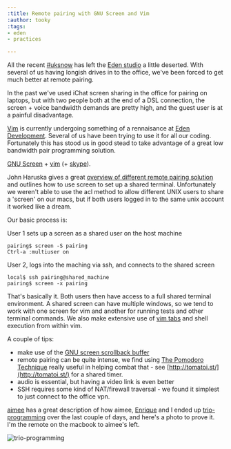 ```yaml
---
:title: Remote pairing with GNU Screen and Vim
:author: tooky
:tags:
- eden
- practices

---
```

All the recent [#uksnow](http://search.twitter.com/search?q=%23uksnow) has left the [Eden studio](http://edendevelopment.co.uk/blogs/company/2009/11/28/welcome-to-our-new-office/) a little deserted. With several of us having longish drives in to the office, we've been forced to get much better at remote pairing.

In the past we've used iChat screen sharing in the office for pairing on laptops, but with two people both at the end of a DSL connection, the screen + voice bandwidth demands are pretty high, and the guest user is at a painful disadvantage.

[Vim](http://www.vim.org/) is currently undergoing something of a rennaisance at [Eden Development](http://edendevelopment.co.uk). Several of us have been trying to use it for all our coding. Fortunately this has stood us in good stead to take advantage of a great low bandwidth pair programming solution.

[GNU Screen](http://www.gnu.org/software/screen/) + [vim](http://www.vim.org/) (+ [skype](http://skype.com)).

John Haruska gives a great [overview of different remote pairing solution](http://haruska.com/2009/09/29/remote-pair-programming/) and outlines how to use screen to set up a shared terminal. Unfortunately we weren't able to use the acl method to allow different UNIX users to share a 'screen' on our macs, but if both users logged in to the same unix account it worked like a dream.

Our basic process is:

User 1 sets up a screen as a shared user on the host machine

    pairing$ screen -S pairing
    Ctrl-a :multiuser on

User 2, logs into the maching via ssh, and connects to the shared screen

    local$ ssh pairing@shared_machine
    pairing$ screen -x pairing

That's basically it. Both users then have access to a full shared terminal environment. A shared screen can have multiple windows, so we tend to work with one screen for vim and another for running tests and other terminal commands. We also make extensive use of [vim tabs](http://www.linux.com/archive/articles/59533) and shell execution from within vim.

A couple of tips:

- make use of the [GNU screen scrollback buffer](http://www.samsarin.com/blog/2007/03/11/gnu-screen-working-with-the-scrollback-buffer/)
- remote pairing can be quite intense, we find using [The Pomodoro Technique](http://www.pomodorotechnique.com/) really useful in helping combat that - see [http://tomatoi.st/](http://tomatoi.st/) for a shared timer.
- audio is essential, but having a video link is even better
- SSH requires some kind of NAT/firewall traversal - we found it simplest to just connect to the office vpn.

[aimee](http://edendevelopment.co.uk/blogs/aimee/) has a great description of how aimee, [Enrique](http://blog.nexwerk.com/) and I ended up [trio-programming](http://edendevelopment.co.uk/blogs/aimee/2010/01/06/remote-trio-programming/) over the last couple of days, and here's a photo to prove it. I'm the remote on the macbook to aimee's left.

![trio-programming](http://farm5.static.flickr.com/4055/4257007886_3442ceceba_d.jpg "Trio-programming with aimee and Enrique")
